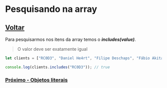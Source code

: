 # Pesquisando na array

## [Voltar](./ArrayDestructuring.md)

Para pesquisarmos nos itens da array temos o **_includes(value)_**.
>O valor deve ser exatamente igual

```js
let clients = ["RC0D3", "Daniel He4rt", "Filipe Deschaps", "Fábio Akita"];

console.log(clients.includes("RC0D3")); // true

```

### [Próximo - Objetos literais](./ObjectLiterals.md)
